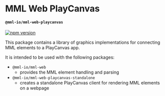 # MML Web PlayCanvas
#### `@mml-io/mml-web-playcanvas`

[![npm version](https://img.shields.io/npm/v/@mml-io/mml-web-playcanvas.svg?style=flat)](https://www.npmjs.com/package/@mml-io/mml-web-playcanvas)

This package contains a library of graphics implementations for connecting MML elements to a PlayCanvas app.

It is intended to be used with the following packages:
* `@mml-io/mml-web`
  * provides the MML element handling and parsing
* `@mml-io/mml-web-playcanvas-standalone`
  * creates a standalone PlayCanvas client for rendering MML elements on a webpage
